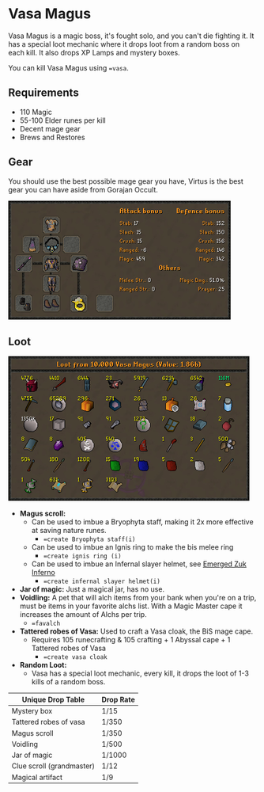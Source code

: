 # Vasa Magus

Vasa Magus is a magic boss, it's fought solo, and you can't die fighting it. It has a special loot mechanic where it drops loot from a random boss on each kill. It also drops XP Lamps and mystery boxes.

You can kill Vasa Magus using `=vasa`.

## Requirements

* 110 Magic
* 55-100 Elder runes per kill
* Decent mage gear
* Brews and Restores

## Gear

You should use the best possible mage gear you have, Virtus is the best gear you can have aside from Gorajan Occult.

![The BiS Gear for Vasa](../.gitbook/assets/osbot.png)

## Loot

![Example loot from 10,000 Vasa Magus (excludes the random 3x boss loot)](<../.gitbook/assets/osbot (1).png>)

* **Magus scroll:**
  * Can be used to imbue a Bryophyta staff, making it 2x more effective at saving nature runes.
    * `=create Bryophyta staff(i)`
  * Can be used to imbue an Ignis ring to make the bis melee ring&#x20;
    * `=create ignis ring (i)`
  * Can be used to imbue an Infernal slayer helmet, see [Emerged Zuk Inferno](../minigames/emerged-zuk-inferno.md)
    * `=create infernal slayer helmet(i)`
* **Jar of magic:** Just a magical jar, has no use.
* **Voidling:** A pet that will alch items from your bank when you're on a trip, must be items in your favorite alchs list. With a Magic Master cape it increases the amount of Alchs per trip.&#x20;
  * `=favalch`
* **Tattered robes of Vasa:** Used to craft a Vasa cloak, the BiS mage cape.&#x20;
  * Requires 105 runecrafting & 105 crafting + 1 Abyssal cape + 1 Tattered robes of Vasa
    * `=create vasa cloak`
* **Random Loot:**
  * Vasa has a special loot mechanic, every kill, it drops the loot of 1-3 kills of a random boss.

| **Unique Drop Table**     | **Drop Rate** |
| ------------------------- | ------------- |
| Mystery box               | 1/15          |
| Tattered robes of vasa    | 1/350         |
| Magus scroll              | 1/350         |
| Voidling                  | 1/500         |
| Jar of magic              | 1/1000        |
| Clue scroll (grandmaster) | 1/12          |
| Magical artifact          | 1/9           |
